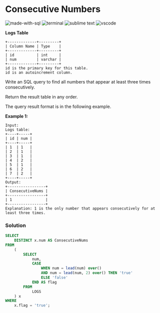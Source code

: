 # Consecutive Numbers
![made-with-sql](https://img.shields.io/badge/Made%20with-SQL-007396.svg)
![terminal](https://img.shields.io/badge/Windows%20Terminal-4D4D4D?logo=windows%20terminal&logoColor=white)
![sublime text](https://img.shields.io/badge/sublime_text-%23575757.svg?logo=sublime-text&logoColor=important)
![vscode](https://img.shields.io/badge/Visual_Studio_Code-0078D4?logo=visual%20studio%20code&logoColor=white)

**Logs Table**
```
+-------------+---------+
| Column Name | Type    |
+-------------+---------+
| id          | int     |
| num         | varchar |
+-------------+---------+
id is the primary key for this table.
id is an autoincrement column.
```
 
Write an SQL query to find all numbers that appear at least three times consecutively.

Return the result table in any order.

The query result format is in the following example.

__Example 1:__
```
Input:
Logs table:
+----+-----+
| id | num |
+----+-----+
| 1  | 1   |
| 2  | 1   |
| 3  | 1   |
| 4  | 2   |
| 5  | 1   |
| 6  | 2   |
| 7  | 2   |
+----+-----+
Output:
+-----------------+
| ConsecutiveNums |
+-----------------+
| 1               |
+-----------------+
Explanation: 1 is the only number that appears consecutively for at least three times.
```

### Solution
```sql
SELECT
    DISTINCT x.num AS ConsecutiveNums
FROM
    (
        SELECT
            num,
            CASE
                WHEN num = lead(num) over()
                AND num = lead(num, 2) over() THEN 'true'
                ELSE 'false'
            END AS flag
        FROM
            LOGS
    ) x
WHERE
    x.flag = 'true';
```